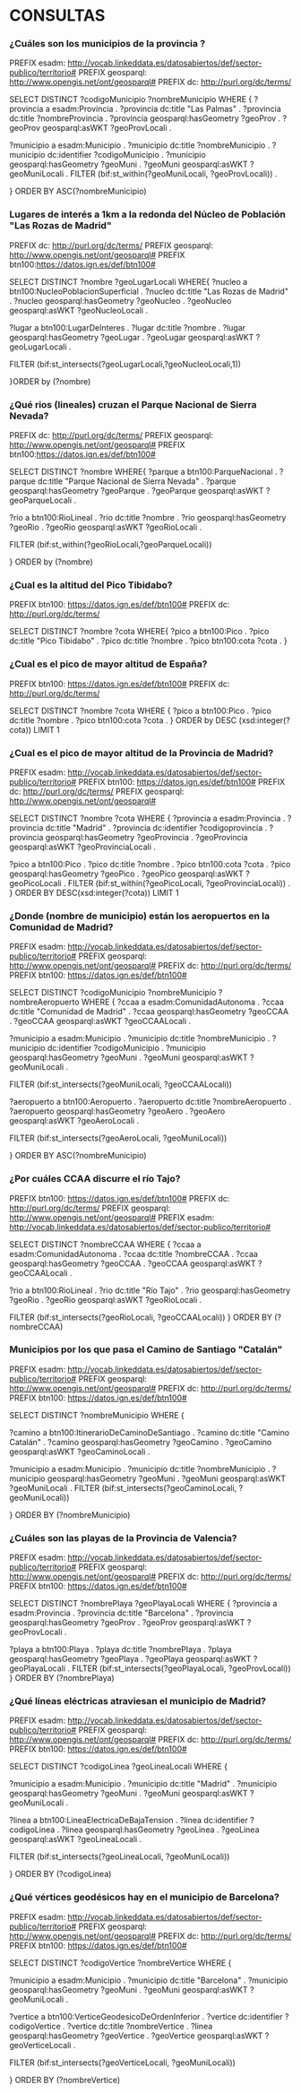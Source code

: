 # CONSULTAS

### ¿Cuáles son los municipios de la provincia ?

PREFIX esadm: <http://vocab.linkeddata.es/datosabiertos/def/sector-publico/territorio#>
PREFIX geosparql: <http://www.opengis.net/ont/geosparql#>
PREFIX dc: <http://purl.org/dc/terms/>

SELECT DISTINCT ?codigoMunicipio ?nombreMunicipio 
WHERE {
  ?provincia a esadm:Provincia .
  ?provincia dc:title "Las Palmas" .
  ?provincia dc:title ?nombreProvincia .
  ?provincia geosparql:hasGeometry ?geoProv .
  ?geoProv geosparql:asWKT ?geoProvLocali .

  ?municipio a esadm:Municipio .
  ?municipio dc:title ?nombreMunicipio .
  ?municipio dc:identifier ?codigoMunicipio .
  ?municipio geosparql:hasGeometry ?geoMuni .
  ?geoMuni geosparql:asWKT ?geoMuniLocali .
  FILTER (bif:st_within(?geoMuniLocali, ?geoProvLocali)) .  

} ORDER BY ASC(?nombreMunicipio) 



### Lugares de interés a 1km a la redonda del Núcleo de Población "Las Rozas de Madrid"

PREFIX dc: <http://purl.org/dc/terms/>
PREFIX geosparql: <http://www.opengis.net/ont/geosparql#>
PREFIX btn100:<https://datos.ign.es/def/btn100#>

SELECT DISTINCT ?nombre ?geoLugarLocali  WHERE{
?nucleo a btn100:NucleoPoblacionSuperficial .
?nucleo dc:title "Las Rozas de Madrid" .
?nucleo geosparql:hasGeometry ?geoNucleo .
?geoNucleo geosparql:asWKT ?geoNucleoLocali .

?lugar a btn100:LugarDeInteres .
?lugar dc:title ?nombre .
?lugar geosparql:hasGeometry ?geoLugar .
?geoLugar geosparql:asWKT ?geoLugarLocali .

FILTER (bif:st_intersects(?geoLugarLocali,?geoNucleoLocali,1))

}ORDER by (?nombre)

### ¿Qué rios (lineales) cruzan el Parque Nacional de Sierra Nevada?

PREFIX dc: <http://purl.org/dc/terms/>
PREFIX geosparql: <http://www.opengis.net/ont/geosparql#>
PREFIX btn100:<https://datos.ign.es/def/btn100#>

SELECT DISTINCT ?nombre WHERE{
?parque a btn100:ParqueNacional .
?parque dc:title "Parque Nacional de Sierra Nevada" .
?parque geosparql:hasGeometry ?geoParque .
?geoParque geosparql:asWKT ?geoParqueLocali .

?rio a btn100:RioLineal .
?rio dc:title ?nombre .
?rio geosparql:hasGeometry ?geoRio .
?geoRio geosparql:asWKT ?geoRioLocali .

FILTER (bif:st_within(?geoRioLocali,?geoParqueLocali))

} ORDER by (?nombre)

### ¿Cual es la altitud del Pico Tibidabo?

PREFIX btn100: <https://datos.ign.es/def/btn100#>
PREFIX dc: <http://purl.org/dc/terms/>

SELECT DISTINCT ?nombre ?cota WHERE{
?pico a btn100:Pico .
?pico dc:title "Pico Tibidabo" .
?pico dc:title ?nombre .
?pico btn100:cota ?cota .
}


### ¿Cual es el pico de mayor altitud de España?

PREFIX btn100: <https://datos.ign.es/def/btn100#>
PREFIX dc: <http://purl.org/dc/terms/>

SELECT DISTINCT ?nombre ?cota WHERE {
?pico a btn100:Pico .
?pico dc:title ?nombre .
?pico btn100:cota ?cota .
} ORDER by DESC (xsd:integer(?cota)) LIMIT 1



### ¿Cual es el pico de mayor altitud de la Provincia de Madrid?

PREFIX esadm: <http://vocab.linkeddata.es/datosabiertos/def/sector-publico/territorio#>
PREFIX btn100: <https://datos.ign.es/def/btn100#>
PREFIX dc: <http://purl.org/dc/terms/>
PREFIX geosparql: <http://www.opengis.net/ont/geosparql#>

SELECT DISTINCT ?nombre ?cota WHERE {
  ?provincia a esadm:Provincia .
  ?provincia dc:title "Madrid" .
  ?provincia dc:identifier ?codigoprovincia .
  ?provincia geosparql:hasGeometry ?geoProvincia .
  ?geoProvincia geosparql:asWKT ?geoProvinciaLocali .

  ?pico a btn100:Pico .
  ?pico dc:title ?nombre .
  ?pico btn100:cota ?cota .
  ?pico geosparql:hasGeometry ?geoPico .
  ?geoPico geosparql:asWKT ?geoPicoLocali .
  FILTER (bif:st_within(?geoPicoLocali, ?geoProvinciaLocali)) . 
} ORDER BY DESC(xsd:integer(?cota)) LIMIT 1


### ¿Donde (nombre de municipio) están los aeropuertos en la Comunidad de Madrid?

PREFIX esadm: <http://vocab.linkeddata.es/datosabiertos/def/sector-publico/territorio#>
PREFIX geosparql: <http://www.opengis.net/ont/geosparql#>
PREFIX dc: <http://purl.org/dc/terms/>
PREFIX btn100: <https://datos.ign.es/def/btn100#>

SELECT DISTINCT ?codigoMunicipio ?nombreMunicipio ?nombreAeropuerto
WHERE {
 ?ccaa a esadm:ComunidadAutonoma .
 ?ccaa dc:title "Comunidad de Madrid" .
 ?ccaa geosparql:hasGeometry ?geoCCAA .
 ?geoCCAA geosparql:asWKT ?geoCCAALocali .

 ?municipio a esadm:Municipio .
 ?municipio dc:title ?nombreMunicipio .
 ?municipio dc:identifier ?codigoMunicipio .
 ?municipio geosparql:hasGeometry ?geoMuni .
 ?geoMuni geosparql:asWKT ?geoMuniLocali .

 FILTER (bif:st_intersects(?geoMuniLocali, ?geoCCAALocali))

?aeropuerto a btn100:Aeropuerto .
?aeropuerto dc:title ?nombreAeropuerto .
?aeropuerto geosparql:hasGeometry ?geoAero .
?geoAero geosparql:asWKT ?geoAeroLocali .

FILTER (bif:st_intersects(?geoAeroLocali, ?geoMuniLocali))

} ORDER BY ASC(?nombreMunicipio)


### ¿Por cuáles CCAA discurre el río Tajo?

PREFIX btn100: <https://datos.ign.es/def/btn100#>
PREFIX dc: <http://purl.org/dc/terms/>
PREFIX geosparql: <http://www.opengis.net/ont/geosparql#>
PREFIX esadm: <http://vocab.linkeddata.es/datosabiertos/def/sector-publico/territorio#>

SELECT DISTINCT ?nombreCCAA WHERE {
?ccaa a esadm:ComunidadAutonoma .
?ccaa dc:title ?nombreCCAA .
?ccaa geosparql:hasGeometry ?geoCCAA .
?geoCCAA geosparql:asWKT ?geoCCAALocali .

?rio a btn100:RioLineal .
?rio dc:title "Río Tajo" .
?rio geosparql:hasGeometry ?geoRio .
?geoRio geosparql:asWKT ?geoRioLocali .

FILTER (bif:st_intersects(?geoRioLocali, ?geoCCAALocali))
} ORDER BY (?nombreCCAA)


### Municipios por los que pasa el Camino de Santiago "Catalán"

PREFIX esadm: <http://vocab.linkeddata.es/datosabiertos/def/sector-publico/territorio#>
PREFIX geosparql: <http://www.opengis.net/ont/geosparql#>
PREFIX dc: <http://purl.org/dc/terms/>
PREFIX btn100: <https://datos.ign.es/def/btn100#>

SELECT DISTINCT ?nombreMunicipio
WHERE {

 ?camino a btn100:ItinerarioDeCaminoDeSantiago .
 ?camino dc:title "Camino Catalán" .
 ?camino geosparql:hasGeometry ?geoCamino .
 ?geoCamino geosparql:asWKT ?geoCaminoLocali .

 ?municipio a esadm:Municipio .
 ?municipio dc:title ?nombreMunicipio .
 ?municipio geosparql:hasGeometry ?geoMuni .
 ?geoMuni geosparql:asWKT ?geoMuniLocali .
 FILTER (bif:st_intersects(?geoCaminoLocali, ?geoMuniLocali))

} ORDER BY (?nombreMunicipio)



### ¿Cuáles son las playas de la Provincia de Valencia?

PREFIX esadm: <http://vocab.linkeddata.es/datosabiertos/def/sector-publico/territorio#>
PREFIX geosparql: <http://www.opengis.net/ont/geosparql#>
PREFIX dc: <http://purl.org/dc/terms/>
PREFIX btn100: <https://datos.ign.es/def/btn100#>

SELECT DISTINCT ?nombrePlaya ?geoPlayaLocali
WHERE {
  ?provincia a esadm:Provincia .
  ?provincia dc:title "Barcelona" .
  ?provincia geosparql:hasGeometry ?geoProv .
  ?geoProv geosparql:asWKT ?geoProvLocali .

  ?playa a btn100:Playa .
  ?playa dc:title ?nombrePlaya .
  ?playa geosparql:hasGeometry ?geoPlaya .
  ?geoPlaya geosparql:asWKT ?geoPlayaLocali .
  FILTER (bif:st_intersects(?geoPlayaLocali, ?geoProvLocali))
} ORDER BY (?nombrePlaya)

### ¿Qué líneas eléctricas atraviesan el municipio de Madrid?

PREFIX esadm: <http://vocab.linkeddata.es/datosabiertos/def/sector-publico/territorio#>
PREFIX geosparql: <http://www.opengis.net/ont/geosparql#>
PREFIX dc: <http://purl.org/dc/terms/>
PREFIX btn100: <https://datos.ign.es/def/btn100#>

SELECT DISTINCT ?codigoLinea ?geoLineaLocali
WHERE {

 ?municipio a esadm:Municipio .
 ?municipio dc:title "Madrid" .
 ?municipio geosparql:hasGeometry ?geoMuni .
 ?geoMuni geosparql:asWKT ?geoMuniLocali .

 ?linea a btn100:LineaElectricaDeBajaTension .
 ?linea dc:identifier ?codigoLinea .
 ?linea geosparql:hasGeometry ?geoLinea .
 ?geoLinea geosparql:asWKT ?geoLineaLocali .

 FILTER (bif:st_intersects(?geoLineaLocali, ?geoMuniLocali))

} ORDER BY (?codigoLinea)


### ¿Qué vértices geodésicos hay en el municipio de Barcelona?

PREFIX esadm: <http://vocab.linkeddata.es/datosabiertos/def/sector-publico/territorio#>
PREFIX geosparql: <http://www.opengis.net/ont/geosparql#>
PREFIX dc: <http://purl.org/dc/terms/>
PREFIX btn100: <https://datos.ign.es/def/btn100#>

SELECT DISTINCT ?codigoVertice ?nombreVertice 
WHERE {

 ?municipio a esadm:Municipio .
 ?municipio dc:title "Barcelona" .
 ?municipio geosparql:hasGeometry ?geoMuni .
 ?geoMuni geosparql:asWKT ?geoMuniLocali .

 ?vertice a btn100:VerticeGeodesicoDeOrdenInferior .
 ?vertice dc:identifier ?codigoVertice .
 ?vertice dc:title ?nombreVertice .
 ?linea geosparql:hasGeometry ?geoVertice .
 ?geoVertice geosparql:asWKT ?geoVerticeLocali .

 FILTER (bif:st_intersects(?geoVerticeLocali, ?geoMuniLocali))

} ORDER BY (?nombreVertice)